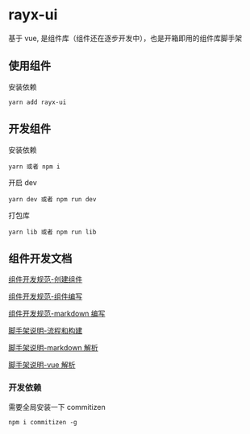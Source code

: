 # rayx-ui

基于 vue, 是组件库（组件还在逐步开发中），也是开箱即用的组件库脚手架

## 使用组件

安装依赖

```
yarn add rayx-ui
```

## 开发组件

安装依赖

```
yarn 或者 npm i
```

开启 dev

```
yarn dev 或者 npm run dev
```

打包库

```
yarn lib 或者 npm run lib
```

## 组件开发文档

[组件开发规范-创建组件](https://github.com/WangXueZhi/rayx-ui/blob/master/src/views/development/base/base.md)

[组件开发规范-组件编写](https://github.com/WangXueZhi/rayx-ui/blob/master/src/views/development/component/base.md)

[组件开发规范-markdown 编写](https://github.com/WangXueZhi/rayx-ui/blob/master/src/views/development/md/base.md)

[脚手架说明-流程和构建](https://github.com/WangXueZhi/rayx-ui/blob/master/src/views/architecture/base/base.md)

[脚手架说明-markdown 解析](https://github.com/WangXueZhi/rayx-ui/blob/master/src/views/architecture/md/base.md)

[脚手架说明-vue 解析](https://github.com/WangXueZhi/rayx-ui/blob/master/src/views/architecture/vue/base.md)

### 开发依赖

需要全局安装一下 commitizen

```
npm i commitizen -g
```
